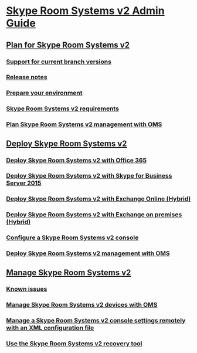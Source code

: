 # [Skype Room Systems v2 Admin Guide](index.md)
## [Plan for Skype Room Systems v2](../plan-your-deployment/clients-and-devices/skype-room-systems-v2-0.md)
### [Support for current branch versions](../plan-your-deployment/clients-and-devices/srs2-lifecycle-support.md)
### [Release notes](../plan-your-deployment/clients-and-devices/srs2-release-note.md)
### [Prepare your environment](../plan-your-deployment/clients-and-devices/srs-v2-prep.md)
### [Skype Room Systems v2 requirements](../plan-your-deployment/clients-and-devices/requirements.md)
### [Plan Skype Room Systems v2 management with OMS](../plan-your-deployment/clients-and-devices/oms-management.md)
## [Deploy Skype Room Systems v2](../deploy/deploy-clients/room-systems-v2.md)
### [Deploy Skype Room Systems v2 with Office 365](../deploy/deploy-clients/with-office-365.md)
### [Deploy Skype Room Systems v2 with Skype for Business Server 2015](../deploy/deploy-clients/with-skype-for-business-server-2015.md)
### [Deploy Skype Room Systems v2 with Exchange Online (Hybrid)](../deploy/deploy-clients/with-exchange-online.md)
### [Deploy Skype Room Systems v2 with Exchange on premises (Hybrid)](../deploy/deploy-clients/with-exchange-on-premises.md)
### [Configure a Skype Room Systems v2 console](../deploy/deploy-clients/console.md)
### [Deploy Skype Room Systems v2 management with OMS](../deploy/deploy-clients/with-oms.md)
## [Manage Skype Room Systems v2](../manage/skype-room-systems-v2/skype-room-systems-v2.md)
### [Known issues](../manage/skype-room-systems-v2/known-issues.md)
### [Manage Skype Room Systems v2 devices with OMS](../manage/skype-room-systems-v2/oms.md)
### [Manage a Skype Room Systems v2 console settings remotely with an XML configuration file](../manage/skype-room-systems-v2/xml-config-file.md)
### [Use the Skype Room Systems v2 recovery tool](../manage/skype-room-systems-v2/recovery-tool.md)